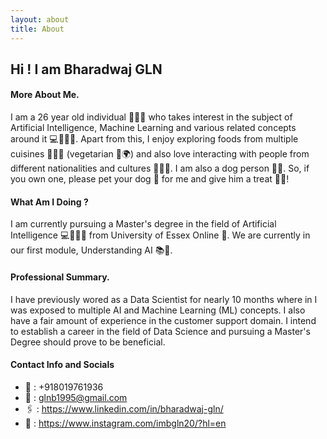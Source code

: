 ```yaml
---
layout: about
title: About
---
```


## Hi ! I am Bharadwaj GLN

#### More About Me.
I am a 26 year old individual 🧔🏻‍♂️ who takes interest in the subject of Artificial Intelligence, Machine Learning and various related concepts around it 💻🧑🏻‍💻. Apart from this, I enjoy exploring foods from multiple cuisines 🍕🥐🥗 (vegetarian 🌱🌍) and also love interacting with people from different nationalities and cultures 🙋🏻‍♂️. I am also a dog person 🐕‍🦺. So, if you own one, please pet your dog 🦴 for me and give him a treat 🍗🧆!

#### What Am I Doing ? 
I am currently pursuing a Master's degree in the field of Artificial Intelligence 💻🧑🏻‍💻 from University of Essex Online 🏫.  We are currently in our first module, Understanding AI 📚📑.

#### Professional Summary.
I have previously wored as a Data Scientist for nearly 10 months where in I was exposed to multiple AI and Machine Learning (ML) concepts. I also have a fair amount of experience in the customer support domain. I intend to establish a career in the field of Data Science and pursuing a Master's Degree should prove to be beneficial.

#### Contact Info and Socials
- 📲 : +918019761936
- 📧 : glnb1995@gmail.com
- 🖇️ : https://www.linkedin.com/in/bharadwaj-gln/
- 🔗 : https://www.instagram.com/imbgln20/?hl=en
